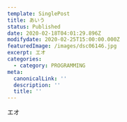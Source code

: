 ```yaml
---
template: SinglePost
title: あいう
status: Published
date: 2020-02-18T04:01:29.896Z
modifydate: 2020-02-25T15:00:00.000Z
featuredImage: /images/dsc06146.jpg
excerpt: エオ
categories:
  - category: PROGRAMMING
meta:
  canonicalLink: ''
  description: ''
  title: ''
---
```

エオ

